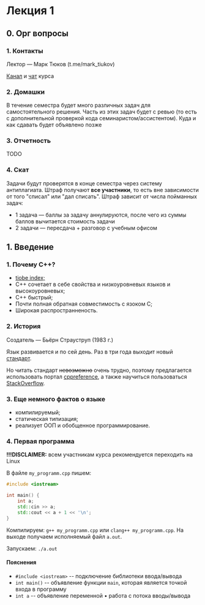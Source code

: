# Лекция 1

## 0. Орг вопросы

### 1. Контакты

Лектор — Марк Тюков (t.me/mark_tiukov)

[Канал](https://t.me/+CAgCJtsJ8qY4YWRi) и [чат](https://t.me/+dVxEI_Dj4t1kOGI6) курса

### 2. Домашки

В течение семестра будет много различных задач для самостоятельного решения. Часть из этих задач будет с ревью (то есть с дополнительной проверкой кода семинаристом/ассистентом). Куда и как сдавать будет объявлено позже

### 3. Отчетность

TODO

### 4. Скат

Задачи будут проверятся в конце семестра через систему антиплагиата. Штраф получают **все участники**, то есть вне зависимости от того "списал" или  "дал списать". Штраф зависит от числа пойманных задач:

* 1 задача — баллы за задачу аннулируются, после чего из суммы баллов вычитается стоимость задачи
* 2 задачи — пересдача + разговор с учебным офисом

## 1. Введение

### 1. Почему C++?

* [tiobe index;](https://www.tiobe.com/tiobe-index/)
* C++ сочетает в себе свойства и низкоуровневых языков и высокоуровневых;
* C++ быстрый;
* Почти полная обратная совместимость с язоком C;
* Широкая распространненость.

### 2. История

Создатель — Бьёрн Страуструп (1983 г.)

Язык развивается и по сей день. Раз в три года выходит новый [стандарт](https://isocpp.org/std/the-standard). 

Но читать стандарт ~~невозможно~~ очень трудно, поэтому предлагается использовать портал [cppreference](https://en.cppreference.com/w/), а также научиться пользоваться [StackOverflow](https://stackoverflow.com).

### 3. Еще немного фактов о языке

* компилируемый;
* статическая типизация;
* реализует ООП и обобщенное программирование.

### 4. Первая программа

**!!!DISCLAIMER:** всем участникам курса рекомендуется переходить на Linux

В файле `my_programm.cpp` пишем:

```c++
#include <iostream>

int main() {
    int a;
    std::cin >> a;
    std::cout << a + 1 << '\n';
}
```

Компилируем: `g++ my_programm.cpp` или `clang++ my_programm.cpp`. На выходе получаем исполняемый файл `a.out`.

Запускаем: `./a.out`

#### Пояснения

* `#include <iostream>` -- подключение библиотеки ввода/вывода
* `int main()` -- объявление функции `main`, которая является точкой входа в программу
* `int a` -- объявление переменной
• работа с потока вводы/вывода


